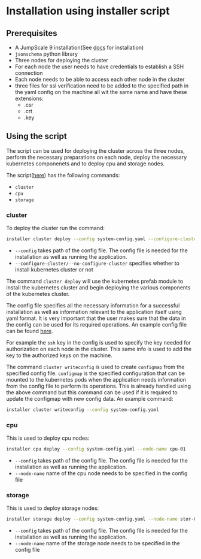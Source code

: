 # Installation using installer script

## Prerequisites

- A JumpScale 9 installation(See [docs](https://github.com/Jumpscale/bash) for installation)
- `jsonschema` python library
- Three nodes for deploying the cluster
- For each node the user needs to have credentials to establish a SSH connection
- Each node needs to be able to access each other node in the cluster
- three files for ssl verification need to be added to the  specified path in the yaml config on the machine all wit
  the same name and have these extensions:
  - .csr
  - .crt
  - .key

## Using the script

The script can be used for deploying the cluster across the three nodes, perform the necessary preparations on each node, deploy the necessary kubernetes componenets and to deploy cpu and storage nodes.

The script([here](../scripts/install/installer)) has the following commands:

- `cluster`
- `cpu`
- `storage`

### cluster

To deploy the cluster run the command:

```bash
installer cluster deploy --config system-config.yaml --configure-cluster
```

- `--config` takes path of the config file. The config file is needed for the installation as well as running the application.
- `--configure-cluster/--no-configure-cluster` specifies whether to install kubernetes cluster or not

The command `cluster deploy` will use the kubernetes prefab module to install the kubernetes cluster and begin deploying the various components of the kubernetes cluster.

The config file specifies all the necessary information for a successful installation as well as information relevant to the application itself using yaml format. It is very important that the user makes sure that the data in the config can be used for its required operations.
An example config file can be found [here](../scripts/kubernetes/config/system-config.yaml).

For example the `ssh` key in the config is used to specify the key needed for authorization on each node in the cluster. This same info is used to add the key to the authorized keys on the machine.

The command `cluster writeconfig` is used to create `configmap` from the specified config file. `configmap` is the specified configuration that can be mounted to the kubernetes pods when the application needs information from the config file to perform its operations. This is already handled using the above command but this command can be used if it is required to update the configmap with new config data. An example command:

```bash
installer cluster writeconfig --config system-config.yaml
```

### cpu

This is used to deploy cpu nodes:

```bash
installer cpu deploy --config system-config.yaml --node-name cpu-01
```

- `--config` takes path of the config file. The config file is needed for the installation as well as running the application.
- `--node-name` name of the cpu node needs to be specified in the config file

### storage

This is used to deploy storage nodes:

```bash
installer storage deploy --config system-config.yaml --node-name stor-01
```

- `--config` takes path of the config file. The config file is needed for the installation as well as running the application.
- `--node-name` name of the storage node needs to be specified in the config file
